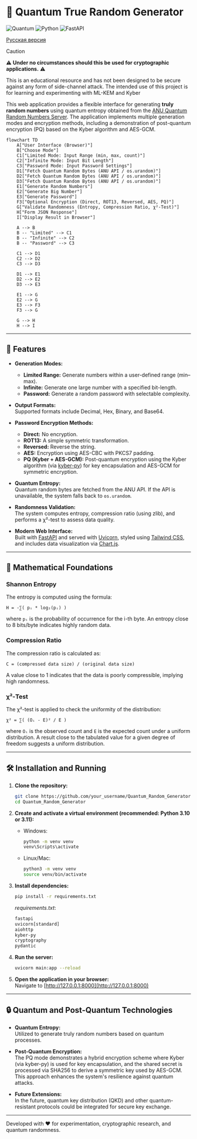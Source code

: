 # 🎲 Quantum True Random Generator

![Quantum](https://img.shields.io/badge/random-quantum-blue.svg)
![Python](https://img.shields.io/badge/python-3.10%2B-green.svg)
![FastAPI](https://img.shields.io/badge/FastAPI-Framework-009688?logo=fastapi)

[Русская версия](README.md)
> [!CAUTION]
> :warning: **Under no circumstances should this be used for cryptographic
applications.** :warning:
> 
> This is an educational resource and has not been designed to be secure
> against any form of side-channel attack. The intended use of this project
> is for learning and experimenting with ML-KEM and Kyber

This web application provides a flexible interface for generating **truly random numbers** using quantum entropy obtained from the [ANU Quantum Random Numbers Server](https://qrng.anu.edu.au/). The application implements multiple generation modes and encryption methods, including a demonstration of post-quantum encryption (PQ) based on the Kyber algorithm and AES-GCM.

```mermaid
flowchart TD
    A["User Interface (Browser)"]
    B["Choose Mode"]
    C1["Limited Mode: Input Range (min, max, count)"]
    C2["Infinite Mode: Input Bit Length"]
    C3["Password Mode: Input Password Settings"]
    D1["Fetch Quantum Random Bytes (ANU API / os.urandom)"]
    D2["Fetch Quantum Random Bytes (ANU API / os.urandom)"]
    D3["Fetch Quantum Random Bytes (ANU API / os.urandom)"]
    E1["Generate Random Numbers"]
    E2["Generate Big Number"]
    E3["Generate Password"]
    F3["Optional Encryption (Direct, ROT13, Reversed, AES, PQ)"]
    G["Validate Randomness (Entropy, Compression Ratio, χ²-Test)"]
    H["Form JSON Response"]
    I["Display Result in Browser"]

    A --> B
    B -- "Limited" --> C1
    B -- "Infinite" --> C2
    B -- "Password" --> C3

    C1 --> D1
    C2 --> D2
    C3 --> D3

    D1 --> E1
    D2 --> E2
    D3 --> E3

    E1 --> G
    E2 --> G
    E3 --> F3
    F3 --> G

    G --> H
    H --> I

```

---

## 🚀 Features

- **Generation Modes:**
  - **Limited Range:** Generate numbers within a user-defined range (min–max).
  - **Infinite:** Generate one large number with a specified bit-length.
  - **Password:** Generate a random password with selectable complexity.

- **Output Formats:**  
  Supported formats include Decimal, Hex, Binary, and Base64.

- **Password Encryption Methods:**
  - **Direct:** No encryption.
  - **ROT13:** A simple symmetric transformation.
  - **Reversed:** Reverse the string.
  - **AES:** Encryption using AES-CBC with PKCS7 padding.
  - **PQ (Kyber + AES-GCM):** Post-quantum encryption using the Kyber algorithm (via [kyber-py](https://pypi.org/project/kyber-py/)) for key encapsulation and AES-GCM for symmetric encryption.

- **Quantum Entropy:**  
  Quantum random bytes are fetched from the ANU API. If the API is unavailable, the system falls back to `os.urandom`.

- **Randomness Validation:**  
  The system computes entropy, compression ratio (using zlib), and performs a χ²-test to assess data quality.

- **Modern Web Interface:**  
  Built with [FastAPI](https://fastapi.tiangolo.com/) and served with [Uvicorn](https://uvicorn.org/), styled using [Tailwind CSS](https://tailwindcss.com/), and includes data visualization via [Chart.js](https://www.chartjs.org/).

---

## 📐 Mathematical Foundations

### Shannon Entropy

The entropy is computed using the formula:

```
H = -∑( pᵢ * log₂(pᵢ) )
```

where `pᵢ` is the probability of occurrence for the i-th byte. An entropy close to 8 bits/byte indicates highly random data.

### Compression Ratio

The compression ratio is calculated as:

```
C = (compressed data size) / (original data size)
```

A value close to 1 indicates that the data is poorly compressible, implying high randomness.

### χ²-Test

The χ²-test is applied to check the uniformity of the distribution:

```
χ² = ∑( (Oᵢ - E)² / E )
```

where `Oᵢ` is the observed count and `E` is the expected count under a uniform distribution. A result close to the tabulated value for a given degree of freedom suggests a uniform distribution.

---

## 🛠️ Installation and Running

1. **Clone the repository:**

   ```bash
   git clone https://github.com/your_username/Quantum_Random_Generator.git
   cd Quantum_Random_Generator
   ```

2. **Create and activate a virtual environment (recommended: Python 3.10 or 3.11):**

   - Windows:
     ```bash
     python -m venv venv
     venv\Scripts\activate
     ```
   - Linux/Mac:
     ```bash
     python3 -m venv venv
     source venv/bin/activate
     ```

3. **Install dependencies:**

   ```bash
   pip install -r requirements.txt
   ```

   *requirements.txt*:
   ```txt
   fastapi
   uvicorn[standard]
   aiohttp
   kyber-py
   cryptography
   pydantic
   ```

4. **Run the server:**

   ```bash
   uvicorn main:app --reload
   ```

5. **Open the application in your browser:**  
   Navigate to [http://127.0.0.1:8000](http://127.0.0.1:8000)

---

## 🔒 Quantum and Post-Quantum Technologies

- **Quantum Entropy:**  
  Utilized to generate truly random numbers based on quantum processes.

- **Post-Quantum Encryption:**  
  The PQ mode demonstrates a hybrid encryption scheme where Kyber (via kyber-py) is used for key encapsulation, and the shared secret is processed via SHA256 to derive a symmetric key used by AES-GCM. This approach enhances the system's resilience against quantum attacks.

- **Future Extensions:**  
  In the future, quantum key distribution (QKD) and other quantum-resistant protocols could be integrated for secure key exchange.

---

Developed with ❤️ for experimentation, cryptographic research, and quantum randomness.
